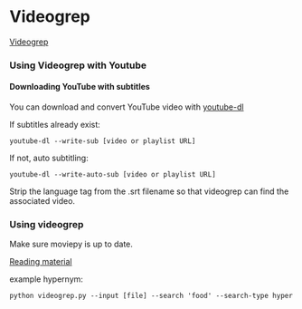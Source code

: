 # Videogrep

[Videogrep](https://github.com/antiboredom/videogrep)

### Using Videogrep with Youtube

#### Downloading YouTube with subtitles

You can download and convert YouTube video with [youtube-dl](https://github.com/rg3/youtube-dl/blob/master/README.md#readme)

If subtitles already exist:

    youtube-dl --write-sub [video or playlist URL]

If not, auto subtitling:

    youtube-dl --write-auto-sub [video or playlist URL]

Strip the language tag from the .srt filename so that videogrep can find the associated video.

### Using videogrep

Make sure moviepy is up to date.

[Reading material](http://zulko.github.io/blog/2014/06/21/some-more-videogreping-with-python/)

example hypernym: 

    python videogrep.py --input [file] --search 'food' --search-type hyper